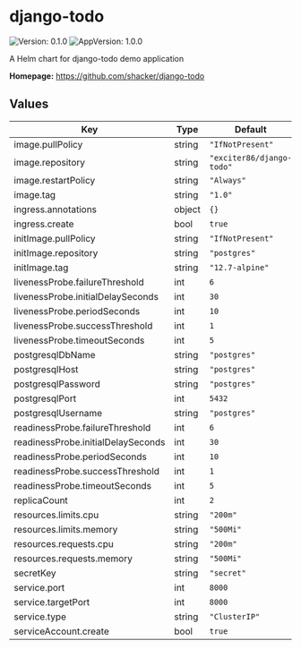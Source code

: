 # django-todo

![Version: 0.1.0](https://img.shields.io/badge/Version-0.1.0-informational?style=flat-square) ![AppVersion: 1.0.0](https://img.shields.io/badge/AppVersion-1.0.0-informational?style=flat-square)

A Helm chart for django-todo demo application

**Homepage:** <https://github.com/shacker/django-todo>

## Values

| Key | Type | Default | Description |
|-----|------|---------|-------------|
| image.pullPolicy | string | `"IfNotPresent"` |  |
| image.repository | string | `"exciter86/django-todo"` |  |
| image.restartPolicy | string | `"Always"` |  |
| image.tag | string | `"1.0"` |  |
| ingress.annotations | object | `{}` |  |
| ingress.create | bool | `true` |  |
| initImage.pullPolicy | string | `"IfNotPresent"` |  |
| initImage.repository | string | `"postgres"` |  |
| initImage.tag | string | `"12.7-alpine"` |  |
| livenessProbe.failureThreshold | int | `6` |  |
| livenessProbe.initialDelaySeconds | int | `30` |  |
| livenessProbe.periodSeconds | int | `10` |  |
| livenessProbe.successThreshold | int | `1` |  |
| livenessProbe.timeoutSeconds | int | `5` |  |
| postgresqlDbName | string | `"postgres"` |  |
| postgresqlHost | string | `"postgres"` |  |
| postgresqlPassword | string | `"postgres"` |  |
| postgresqlPort | int | `5432` |  |
| postgresqlUsername | string | `"postgres"` |  |
| readinessProbe.failureThreshold | int | `6` |  |
| readinessProbe.initialDelaySeconds | int | `30` |  |
| readinessProbe.periodSeconds | int | `10` |  |
| readinessProbe.successThreshold | int | `1` |  |
| readinessProbe.timeoutSeconds | int | `5` |  |
| replicaCount | int | `2` |  |
| resources.limits.cpu | string | `"200m"` |  |
| resources.limits.memory | string | `"500Mi"` |  |
| resources.requests.cpu | string | `"200m"` |  |
| resources.requests.memory | string | `"500Mi"` |  |
| secretKey | string | `"secret"` |  |
| service.port | int | `8000` |  |
| service.targetPort | int | `8000` |  |
| service.type | string | `"ClusterIP"` |  |
| serviceAccount.create | bool | `true` |  |
